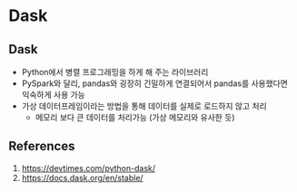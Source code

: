 # Dask

## Dask

- Python에서 병렬 프로그래밍을 하게 해 주는 라이브러리
- PySpark와 달리, pandas와 굉장히 긴밀하게 연결되어서 pandas를 사용했다면 익숙하게 사용 가능
- 가상 데이터프레임이라는 방법을 통해 데이터를 실제로 로드하지 않고 처리
  - 메모리 보다 큰 데이터를 처리가능 (가상 메모리와 유사한 듯)

## References

1. https://devtimes.com/python-dask/
2. https://docs.dask.org/en/stable/
